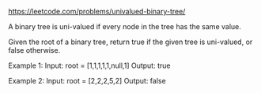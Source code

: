 https://leetcode.com/problems/univalued-binary-tree/      

A binary tree is uni-valued if every node in the tree has the same value.

Given the root of a binary tree, return true if the given tree is uni-valued, or false otherwise.

Example 1:
Input: root = [1,1,1,1,1,null,1]
Output: true

Example 2:
Input: root = [2,2,2,5,2]
Output: false
